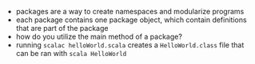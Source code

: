 - packages are a way to create namespaces and modularize programs
- each package contains one package object, which contain definitions that are part of the package
- how do you utilize the main method of a package?
- running `scalac helloWorld.scala` creates a `HelloWorld.class` file that can be ran with `scala HelloWorld`
